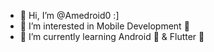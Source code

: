 - 👋 Hi, I’m @Amedroid0 :]
- 👀 I’m interested in Mobile Development 📱
- 🌱 I’m currently learning Android 🤖 & Flutter 🦋

<!---
Amedroid0/Amedroid0 is a ✨ special ✨ repository because its `README.md` (this file) appears on your GitHub profile.
You can click the Preview link to take a look at your changes.
--->